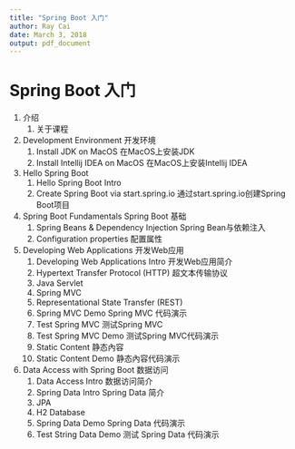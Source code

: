 ```yaml
---
title: "Spring Boot 入门"
author: Ray Cai
date: March 3, 2018
output: pdf_document
---
```


# Spring Boot 入门

1. 介绍
    1. 关于课程
2. Development Environment 开发环境
    1. Install JDK on MacOS 在MacOS上安装JDK
    2. Install Intellij IDEA on MacOS 在MacOS上安装Intellij IDEA
3. Hello Spring Boot
    1. Hello Spring Boot Intro
    2. Create Spring Boot via start.spring.io 通过start.spring.io创建Spring Boot项目
4. Spring Boot Fundamentals Spring Boot 基础
    1. Spring Beans & Dependency Injection Spring Bean与依赖注入
    2. Configuration properties 配置属性
5. Developing Web Applications 开发Web应用
    1. Developing Web Applications Intro 开发Web应用简介
    2. Hypertext Transfer Protocol (HTTP) 超文本传输协议
    3. Java Servlet 
    5. Spring MVC
    6. Representational State Transfer (REST)
    7. Spring MVC Demo Spring MVC 代码演示
    8. Test Spring MVC 测试Spring MVC
    9. Test Spring MVC Demo 测试Spring MVC代码演示
    10. Static Content 静态內容
    11. Static Content Demo 静态內容代码演示
6. Data Access with Spring Boot 数据访问
    1. Data Access Intro 数据访问简介
    2. Spring Data Intro Spring Data 简介
    3. JPA
    4. H2 Database
    5. Spring Data Demo Spring Data 代码演示
    6. Test String Data Demo 测试 Spring Data 代码演示